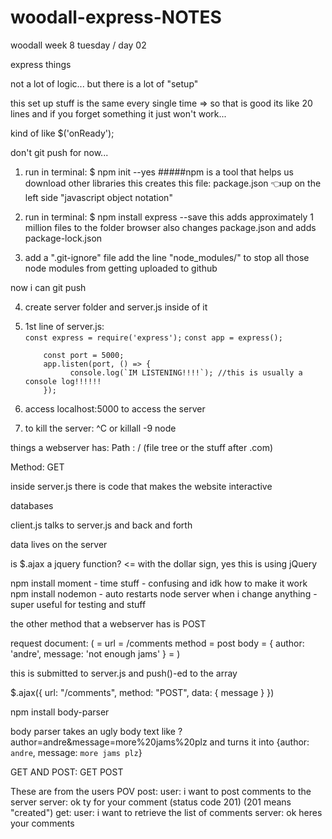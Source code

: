 # woodall-express-NOTES
woodall week 8 tuesday / day 02

express things

not a lot of logic... but there is a lot of "setup"

this set up stuff is the same every single time => so that is good
its like 20 lines and if you forget something it just won't work...

kind of like $('onReady');

don't git push for now...

1. run in terminal:
      $ npm init --yes
            #####npm is a tool that helps us download other libraries
            this creates this file: package.json 👈up on the left side
            "javascript object notation"

2. run in terminal:
      $ npm install express --save
            this adds approximately 1 million files to the folder browser
            also changes package.json
            and adds package-lock.json

3. add a ".git-ignore" file
      add the line "node_modules/" to stop all those node modules from getting uploaded to github


now i can git push

4. create server folder and server.js inside of it


5.  1st line of server.js:    
            `const express = require('express');`
            `const app = express();`
            
            const port = 5000;
            app.listen(port, () => {
                  console.log(`IM LISTENING!!!!`); //this is usually a console log!!!!!!
            });

6. access localhost:5000 to access the server

7. to kill the server: ^C or killall -9 node









things a webserver has: 
Path : / (file tree or the stuff after .com)

Method: GET



inside server.js there is code that makes the website interactive

databases

client.js talks to server.js and back and forth

data lives on the server

is $.ajax a jquery function? <= with the dollar sign, yes this is using jQuery

npm install moment - time stuff - confusing and idk how to make it work
npm install nodemon - auto restarts node server when i change anything - super useful for testing and stuff

the other method that a webserver has is POST

request document:
( =
      url = /comments
      method = post
      body = {
            author: 'andre',
            message: 'not enough jams'
      }
= )

this is submitted to server.js
and push()-ed to the array

$.ajax({
      url: "/comments",
      method: "POST",
      data: { message }
})

npm install body-parser

body parser takes an ugly body text like 
      ?author=andre&message=more%20jams%20plz
and turns it into 
      {author: `andre`, message: `more jams plz`}


GET AND POST:
GET
POST

These are from the users POV
post: 
      user:       i want to post comments to the server
      server:     ok ty for your comment (status code 201) (201 means "created")
get: 
      user:       i want to retrieve the list of comments
      server:     ok heres your comments


